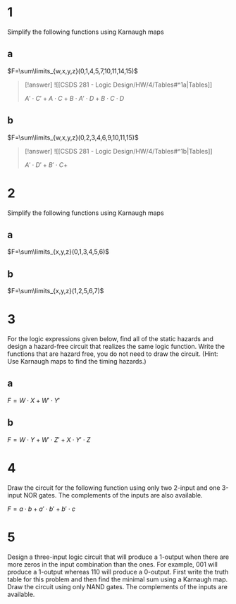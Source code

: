 # 1

Simplify the following functions using Karnaugh maps

## a


$F=\sum\limits_{w,x,y,z}(0,1,4,5,7,10,11,14,15)$

> [!answer]
> ![[CSDS 281 - Logic Design/HW/4/Tables#^1a|Tables]]
> 
> $A'\cdot C'+A\cdot C+B\cdot A'\cdot D+B\cdot C\cdot D$

## b

$F=\sum\limits_{w,x,y,z}(0,2,3,4,6,9,10,11,15)$

> [!answer]
> ![[CSDS 281 - Logic Design/HW/4/Tables#^1b|Tables]]
> 
> $A'\cdot D'+B'\cdot C+$

# 2

Simplify the following functions using Karnaugh maps

## a

$F=\sum\limits_{x,y,z}(0,1,3,4,5,6)$

## b

$F=\sum\limits_{x,y,z}(1,2,5,6,7)$

# 3

For the logic expressions given below, find all of the static hazards and design a hazard-free circuit that realizes the same logic function. Write the functions that are hazard free, you do not need to draw the circuit. (Hint: Use Karnaugh maps to find the timing hazards.)

## a

$F=W\cdot X+W'\cdot Y'$

## b

$F=W\cdot Y+W'\cdot Z'+X\cdot Y'\cdot Z$

# 4

Draw the circuit for the following function using only two 2-input and one 3-input NOR gates. The complements of the inputs are also available.

$F = a\cdot b + a'\cdot b' + b'\cdot c$

# 5

Design a three-input logic circuit that will produce a 1-output when there are more zeros in the input combination than the ones. For example, 001 will produce a 1-output whereas 110 will produce a 0-output. First write the truth table for this problem and then find the minimal sum using a Karnaugh map. Draw the circuit using only NAND gates. The complements of the inputs are available.
